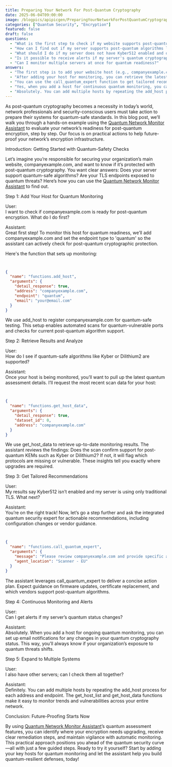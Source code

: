 ```yaml
---
title: Preparing Your Network For Post-Quantum Cryptography
date: 2025-06-04T09:00:00
image: /blogpics/apipicgen/PreparingYourNetworkForPostQuantumCryptography-XYD1Y9V33B.jpg
categories: ["Quantum Security", "Encryption"]
featured: false
draft: false
questions:
  - "What is the first step to check if my website supports post-quantum encryption using the Quantum Network Monitor Assistant?"
  - "How can I find out if my server supports post-quantum algorithms like Kyber or Dilithium2?"
  - "What should I do if my server does not have Kyber512 enabled and only uses traditional TLS?"
  - "Is it possible to receive alerts if my server's quantum cryptography status changes?"
  - "Can I monitor multiple servers at once for quantum readiness?"
answers:
  - "The first step is to add your website host (e.g., companyexample.com) to the Quantum Network Monitor Assistant for quantum monitoring by using the add_host function with the endpoint type set to 'quantum'. This registers your site for automated scans to check for quantum-safe cryptographic protection."
  - "After adding your host for monitoring, you can retrieve the latest quantum assessment results by using the get_host_data function. This will show whether your server supports post-quantum key encapsulation mechanisms (KEMs) such as Kyber or Dilithium2, and highlight any vulnerabilities."
  - "You can use the call_quantum_expert function to get tailored recommendations from the integrated quantum security expert. This will provide specific actions like configuration changes, firmware updates, certificate replacements, and vendor guidance to enable Kyber512 and implement post-quantum-safe configurations."
  - "Yes, when you add a host for continuous quantum monitoring, you can set up email notifications to alert you of any changes in your server’s quantum cryptography status, helping you stay informed about your exposure to quantum threats."
  - "Absolutely. You can add multiple hosts by repeating the add_host process for each server. Using functions like get_host_list and get_host_data, you can monitor and analyze quantum vulnerabilities and trends across your entire network."
---
```

As post-quantum cryptography becomes a necessity in today’s world, network professionals and security-conscious users must take action to prepare their systems for quantum-safe standards. In this blog post, we’ll walk you through a hands-on example using the [Quantum Network Monitor Assistant](https://readyforquantum.com/?assistant=open) to evaluate your network’s readiness for post-quantum encryption, step by step. Our focus is on practical actions to help future-proof your network’s encryption infrastructure.

Introduction: Getting Started with Quantum-Safety Checks

Let’s imagine you’re responsible for securing your organization’s main website, companyexample.com, and want to know if it’s protected with post-quantum cryptography. You want clear answers: Does your server support quantum-safe algorithms? Are your TLS endpoints exposed to quantum threats? Here’s how you can use the [Quantum Network Monitor Assistant](https://readyforquantum.com/?assistant=open) to find out.

Step 1: Add Your Host for Quantum Monitoring

User:  
I want to check if companyexample.com is ready for post-quantum encryption. What do I do first?

Assistant:  
Great first step! To monitor this host for quantum readiness, we’ll add companyexample.com and set the endpoint type to 'quantum' so the assistant can actively check for post-quantum cryptographic protection.

Here's the function that sets up monitoring:
```json


{
  "name": "functions.add_host",
  "arguments": {
    "detail_response": true,
    "address": "companyexample.com",
    "endpoint": "quantum",
    "email": "your@email.com"
  }
}
```

We use add_host to register companyexample.com for quantum-safe testing. This setup enables automated scans for quantum-vulnerable ports and checks for current post-quantum algorithm support.

Step 2: Retrieve Results and Analyze

User:  
How do I see if quantum-safe algorithms like Kyber or Dilithium2 are supported?

Assistant:  
Once your host is being monitored, you’ll want to pull up the latest quantum assessment details. I’ll request the most recent scan data for your host:
```json


{
  "name": "functions.get_host_data",
  "arguments": {
    "detail_response": true,
    "dataset_id": 0,
    "address": "companyexample.com"
  }
}
```

We use get_host_data to retrieve up-to-date monitoring results. The assistant reviews the findings: Does the scan confirm support for post-quantum KEMs such as Kyber or Dilithium2? If not, it will flag which protocols are missing or vulnerable. These insights tell you exactly where upgrades are required.

Step 3: Get Tailored Recommendations

User:  
My results say Kyber512 isn’t enabled and my server is using only traditional TLS. What next?

Assistant:  
You’re on the right track! Now, let’s go a step further and ask the integrated quantum security expert for actionable recommendations, including configuration changes or vendor guidance.
```json


{
  "name": "functions.call_quantum_expert",
  "arguments": {
    "message": "Please review companyexample.com and provide specific actions to enable Kyber512 and post-quantum-safe configuration on all web-facing TLS ports.",
    "agent_location": "Scanner - EU"
  }
}
```

The assistant leverages call_quantum_expert to deliver a concise action plan. Expect guidance on firmware updates, certificate replacement, and which vendors support post-quantum algorithms.

Step 4: Continuous Monitoring and Alerts

User:  
Can I get alerts if my server’s quantum status changes?

Assistant:  
Absolutely. When you add a host for ongoing quantum monitoring, you can set up email notifications for any changes in your quantum cryptography status. This way, you’ll always know if your organization’s exposure to quantum threats shifts.

Step 5: Expand to Multiple Systems

User:  
I also have other servers; can I check them all together?

Assistant:  
Definitely. You can add multiple hosts by repeating the add_host process for each address and endpoint. The get_host_list and get_host_data functions make it easy to monitor trends and vulnerabilities across your entire network.

Conclusion: Future-Proofing Starts Now

By using [Quantum Network Monitor Assistant](https://readyforquantum.com/?assistant=open)’s quantum assessment features, you can identify where your encryption needs upgrading, receive clear remediation steps, and maintain vigilance with automatic monitoring. This practical approach positions you ahead of the quantum security curve—all with just a few guided steps. Ready to try it yourself? Start by adding your key hosts for quantum monitoring and let the assistant help you build quantum-resilient defenses, today!